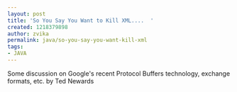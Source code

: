 ```yaml
---
layout: post
title: 'So You Say You Want to Kill XML....  '
created: 1218379898
author: zvika
permalink: java/so-you-say-you-want-kill-xml
tags:
- JAVA
---
```

<p>Some discussion on Google's recent Protocol Buffers technology, exchange formats, etc. by Ted Newards</p>
